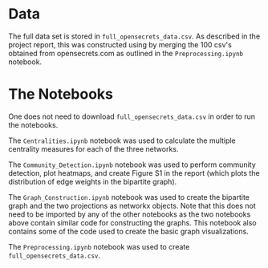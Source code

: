 # Data
The full data set is stored in `full_opensecrets_data.csv`. As described in the project report, this was constructed using by merging the 100 csv's obtained from opensecrets.com as outlined in the `Preprocessing.ipynb` notebook. 

# The Notebooks
One does not need to download `full_opensecrets_data.csv` in order to run the notebooks. 

The `Centralities.ipynb` notebook was used to calculate the multiple centrality measures for each of the three networks.

The `Community_Detection.ipynb` notebook was used to perform community detection, plot heatmaps, and create Figure S1 in the report (which plots the distribution of edge weights in the bipartite graph).

The `Graph_Construction.ipynb` notebook was used to create the bipartite graph and the two projections as networkx objects. Note that this does not need to be imported by any of the other notebooks as the two notebooks above contain similar code for constructing the graphs. This notebook also contains some of the code used to create the basic graph visualizations.

The `Preprocessing.ipynb` notebook was used to create `full_opensecrets_data.csv`. 
